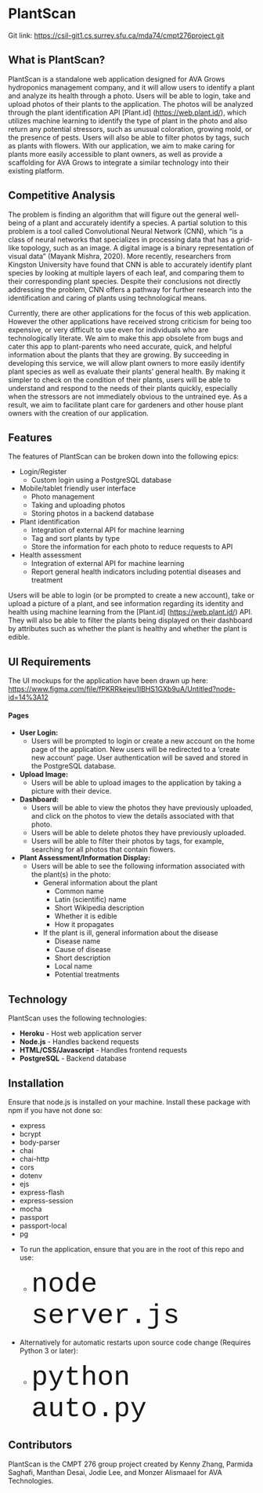 # PlantScan
Git link: https://csil-git1.cs.surrey.sfu.ca/mda74/cmpt276project.git
## What is PlantScan?
PlantScan is a standalone web application designed for AVA Grows hydroponics management company, and it will allow users to identify a plant and analyze its health through a photo. Users will be able to login, take and upload photos of their plants to the application. The photos will be analyzed through the  plant identification API [Plant.id] (https://web.plant.id/), which utilizes machine learning to identify the type of plant in the photo and also return any potential stressors, such as unusual coloration, growing mold, or the presence of pests. Users will also be able to filter photos by tags, such as plants with flowers. With our application, we aim to make caring for plants more easily accessible to plant owners, as well as provide a scaffolding for AVA Grows to integrate a similar technology into their existing platform.

## Competitive Analysis
The problem is finding an algorithm that will figure out the general well-being of a plant and accurately identify a species. A partial solution to this problem is a tool called Convolutional Neural Network (CNN), which “is a class of neural networks that specializes in processing data that has a grid-like topology, such as an image. A digital image is a binary representation of visual data” (Mayank Mishra, 2020). More recently, researchers from Kingston University have found that CNN is able to accurately identify plant species by looking at multiple layers of each leaf, and comparing them to their corresponding plant species. Despite their conclusions not directly addressing the problem, CNN offers a pathway for further research into the identification and caring of plants using technological means.

Currently, there are other applications for the focus of this web application. However the other applications have received strong criticism for being too expensive, or very difficult to use even for individuals who are technologically literate. We aim to make this app obsolete from bugs and  cater this app to plant-parents who need accurate, quick, and helpful information about the plants that they are growing. By succeeding in developing this service, we will allow plant owners to more easily identify plant species as well as evaluate their plants’ general health. By making it simpler to check on the condition of their plants, users will be able to understand and respond to the needs of their plants quickly, especially when the stressors are not immediately obvious to the untrained eye. As a result, we aim to facilitate plant care for gardeners and other house plant owners with the creation of our application.

## Features
The features of PlantScan can be broken down into the following epics:
* Login/Register
    * Custom login using a PostgreSQL database
* Mobile/tablet friendly user interface
    * Photo management
    * Taking and uploading photos
    * Storing photos in a backend database
* Plant identification
    * Integration of external API for machine learning
    * Tag and sort plants by type
    * Store the information for each photo to reduce requests to API
* Health assessment
    * Integration of external API for machine learning
    * Report general health indicators including potential diseases and treatment

Users will be able to login (or be prompted to create a new account), take or upload a picture of a plant, and see information regarding its identity and health using machine learning from the [Plant.id] (https://web.plant.id/) API. They will also be able to filter the plants being displayed on their dashboard by attributes such as whether the plant is healthy and whether the plant is edible.

## UI Requirements
The UI mockups for the application have been drawn up here:
https://www.figma.com/file/fPKRRkejeu1IBHS1GXb9uA/Untitled?node-id=14%3A12

#### Pages
* **User Login:**
    * Users will be prompted to login or create a new account on the home page of the application. New users will be redirected to a ‘create new account’ page. User authentication will be saved and stored in the PostgreSQL database.
* **Upload Image:**
    * Users will be able to upload images to the application by taking a picture with their device.
* **Dashboard:**
    * Users will be able to view the photos they have previously uploaded, and click on the photos to view the details associated with that photo.
    * Users will be able to delete photos they have previously uploaded.
    * Users will be able to filter their photos by tags, for example, searching for all photos that contain flowers.
* **Plant Assessment/Information Display:**
    * Users will be able to see the following information associated with the plant(s) in the photo:
        * General information about the plant
            * Common name
            * Latin (scientific) name
            * Short Wikipedia description
            * Whether it is edible
            * How it propagates
        * If the plant is ill, general information about the disease
            * Disease name
            * Cause of disease
            * Short description
            * Local name
            * Potential treatments


## Technology
PlantScan uses the following technologies:
- **Heroku** - Host web application server
- **Node.js** - Handles backend requests
- **HTML/CSS/Javascript** - Handles frontend requests
- **PostgreSQL** - Backend database

## Installation

Ensure that node.js is installed on your machine.
Install these package with npm if you have not done so:
- express
- bcrypt
- body-parser
- chai
- chai-http
- cors
- dotenv
- ejs
- express-flash
- express-session
- mocha
- passport
- passport-local
- pg

* To run the application, ensure that you are in the root of this repo and use:
  * <span style="font-family:Courier New; font-size:4em;">node server.js</span>
   
* Alternatively for automatic restarts upon source code change (Requires Python 3 or later):
  * <span style="font-family:Courier New; font-size:4em;">python auto.py</span>

## Contributors
PlantScan is the CMPT 276 group project created by Kenny Zhang, Parmida Saghafi, Manthan Desai, Jodie Lee, and Monzer Alismaael for AVA Technologies.
